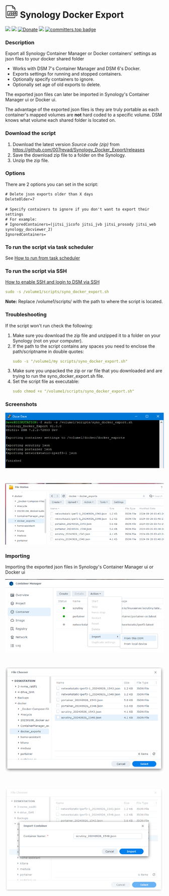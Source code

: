 # <img src="images/icon.png" width="40"> Synology Docker Export

<a href="https://github.com/007revad/Synology_Docker_Export/releases"><img src="https://img.shields.io/github/release/007revad/Synology_Docker_Export.svg"></a>
<a href="https://hits.seeyoufarm.com"><img src="https://hits.seeyoufarm.com/api/count/incr/badge.svg?url=https%3A%2F%2Fgithub.com%2F007revad%2FSynology_Docker_Export&count_bg=%2379C83D&title_bg=%23555555&icon=&icon_color=%23E7E7E7&title=views&edge_flat=false"/></a>
[![Donate](https://img.shields.io/badge/Donate-PayPal-green.svg)](https://www.paypal.com/paypalme/007revad)
[![](https://img.shields.io/static/v1?label=Sponsor&message=%E2%9D%A4&logo=GitHub&color=%23fe8e86)](https://github.com/sponsors/007revad)
[![committers.top badge](https://user-badge.committers.top/australia/007revad.svg)](https://user-badge.committers.top/australia/007revad)

### Description

Export all Synology Container Manager or Docker containers' settings as json files to your docker shared folder

- Works with DSM 7's Container Manager and DSM 6's Docker.
- Exports settings for running and stopped containers.
- Optionally specify containers to ignore.
- Optionally set age of old exports to delete.

The exported json files can later be imported in Synology's Container Manager ui or Docker ui.

The advantage of the exported json files is they are truly portable as each container's mapped volumes are **not** hard coded to a specific volume. DSM knows what volume each shared folder is located on.

### Download the script

1. Download the latest version _Source code (zip)_ from https://github.com/007revad/Synology_Docker_Export/releases
2. Save the download zip file to a folder on the Synology.
3. Unzip the zip file.

### Options

There are 2 options you can set in the script:
```
# Delete json exports older than X days
DeleteOlder=7

# Specify containers to ignore if you don't want to export their settings
# For example:
# IgnoredContainers=(jitsi_jicofo jitsi_jvb jitsi_prosody jitsi_web synology_docviewer_2)
IgnoredContainers=
```

### To run the script via task scheduler

See [How to run from task scheduler](https://github.com/007revad/Synology_Docker_Export/blob/main/how_to_run_from_scheduler.md)

### To run the script via SSH

[How to enable SSH and login to DSM via SSH](https://kb.synology.com/en-global/DSM/tutorial/How_to_login_to_DSM_with_root_permission_via_SSH_Telnet)

```YAML
sudo -s /volume1/scripts/syno_docker_export.sh
```

**Note:** Replace /volume1/scripts/ with the path to where the script is located.

### Troubleshooting

If the script won't run check the following:

1. Make sure you download the zip file and unzipped it to a folder on your Synology (not on your computer).
2. If the path to the script contains any spaces you need to enclose the path/scriptname in double quotes:
   ```YAML
   sudo -s "/volume1/my scripts/syno_docker_export.sh"
   ```
3. Make sure you unpacked the zip or rar file that you downloaded and are trying to run the syno_docker_export.sh file.
4. Set the script file as executable:
   ```YAML
   sudo chmod +x "/volume1/scripts/syno_docker_export.sh"
   ```

### Screenshots

<!--- <p align="center">Description of image 1 goes here</p> /> --->
<p align="center"><img src="/images/script.png"></p>

<br>

<!--- <p align="center">Description of image 2 goes here</p> --->
<p align="center"><img src="/images/exports.png"></p>

### Importing

Importing the exported json files in Synology's Container Manager ui or Docker ui

<!--- <p align="center">Description of image 1 goes here</p> /> --->
<p align="center"><img src="/images/import-1.png"></p>

<br>

<!--- <p align="center">Description of image 2 goes here</p> --->
<p align="center"><img src="/images/import-2.png"></p>

<br>

<!--- <p align="center">Description of image 2 goes here</p> --->
<p align="center"><img src="/images/import-3.png"></p>
